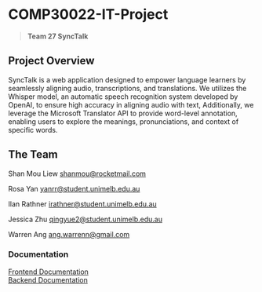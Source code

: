 # COMP30022-IT-Project

> **Team 27 SyncTalk**

## Project Overview

SyncTalk is a web application designed to empower language learners by seamlessly aligning audio, transcriptions, and translations. We utilizes the Whisper model, an automatic speech recognition system developed by OpenAI, to ensure high accuracy in aligning audio with text, Additionally, we leverage the Microsoft Translator API to provide word-level annotation, enabling users to explore the meanings, pronunciations, and context of specific words.

## The Team

Shan Mou Liew [shanmou@rocketmail.com](mailto:shanmou@rocketmail.com "mailto:shanmou@rocketmail.com")

Rosa Yan [yanrr@student.unimelb.edu.au](mailto:yanrr@student.unimelb.edu.au "mailto:yanrr@student.unimelb.edu.au")

Ilan Rathner [irathner@student.unimelb.edu.au](mailto:irathner@student.unimelb.edu.au "mailto:irathner@student.unimelb.edu.au")

Jessica Zhu [qingyue2@student.unimelb.edu.au](mailto:qingyue2@student.unimelb.edu.au "mailto:qingyue2@student.unimelb.edu.au")

Warren Ang [ang.warrenn@gmail.com](mailto:ang.warrenn@gmail.com"mailto:ang.warrenn@gmail.com")

### Documentation

[Frontend Documentation](frontend/synctalk/README.md)<br/>
[Backend Documentation](backend/README.md)
